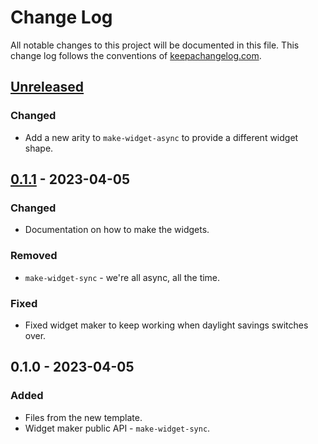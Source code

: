 # Change Log
All notable changes to this project will be documented in this file. This change log follows the conventions of [keepachangelog.com](http://keepachangelog.com/).

## [Unreleased]
### Changed
- Add a new arity to `make-widget-async` to provide a different widget shape.

## [0.1.1] - 2023-04-05
### Changed
- Documentation on how to make the widgets.

### Removed
- `make-widget-sync` - we're all async, all the time.

### Fixed
- Fixed widget maker to keep working when daylight savings switches over.

## 0.1.0 - 2023-04-05
### Added
- Files from the new template.
- Widget maker public API - `make-widget-sync`.

[Unreleased]: https://github.com/janetacarr/hexagonal-example/compare/0.1.1...HEAD
[0.1.1]: https://github.com/janetacarr/hexagonal-example/compare/0.1.0...0.1.1
